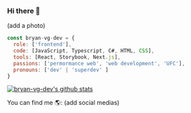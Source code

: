 ### Hi there 👋

(add a photo)

```js
const bryan-vg-dev = {
  role: ['frontend'],
  code: [JavaScript, Typescript, C#, HTML, CSS],
  tools: [React, Storybook, Next.js],
  passions: ['permormance web', 'web development', 'UFC'],
  pronouns: ['dev' | 'superdev' ]
}
```
[![bryan-vg-dev's github stats](https://github-readme-stats.vercel.app/api?username=bryan-vg-dev)](https://github-readme-stats.vercel.app/api?username=bryan-vg-dev)

You can find me 🌎:
(add social medias)
<!--
**bryan-vg-dev/bryan-vg-dev** is a ✨ _special_ ✨ repository because its `README.md` (this file) appears on your GitHub profile.

Here are some ideas to get you started:

- 🔭 I’m currently working on ...
- 🌱 I’m currently learning ...
- 👯 I’m looking to collaborate on ...
- 🤔 I’m looking for help with ...
- 💬 Ask me about ...
- 📫 How to reach me: ...
- 😄 Pronouns: ...
- ⚡ Fun fact: ...
-->
